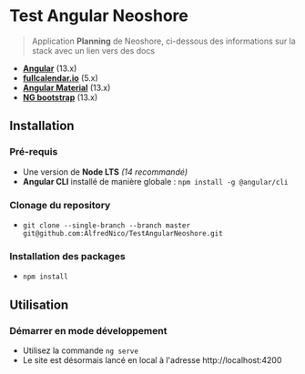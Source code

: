 # Test Angular Neoshore

> Application **Planning** de Neoshore, ci-dessous des informations sur la stack avec un lien vers des docs

- **[Angular](https://v13.angular.io/docs)** (13.x)
- **[fullcalendar.io](https://fullcalendar.io/)** (5.x)
- **[Angular Material](https://v13.material.angular.io/)** (13.x)
- **[NG bootstrap](https://ng-bootstrap.github.io/releases/12.x/#/home)** (13.x)

## Installation

### Pré-requis
- Une version de **Node LTS** *(14 recommandé)*
- **Angular CLI** installé de manière globale : `npm install -g @angular/cli`

### Clonage du repository
- `git clone --single-branch --branch master git@github.com:AlfredNico/TestAngularNeoshore.git`

### Installation des packages
- `npm install`


## Utilisation

### Démarrer en mode développement

- Utilisez la commande `ng serve`
- Le site est désormais lancé en local à l'adresse http://localhost:4200
